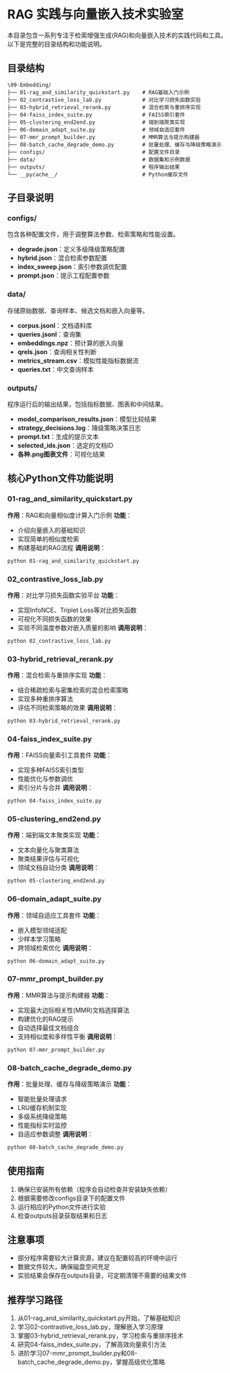# RAG 实践与向量嵌入技术实验室

本目录包含一系列专注于检索增强生成(RAG)和向量嵌入技术的实践代码和工具。以下是完整的目录结构和功能说明。

## 目录结构

```
\09-Embedding/
├── 01-rag_and_similarity_quickstart.py    # RAG基础入门示例
├── 02_contrastive_loss_lab.py             # 对比学习损失函数实验
├── 03-hybrid_retrieval_rerank.py          # 混合检索与重排序实现
├── 04-faiss_index_suite.py                # FAISS索引套件
├── 05-clustering_end2end.py               # 端到端聚类实现
├── 06-domain_adapt_suite.py               # 领域自适应套件
├── 07-mmr_prompt_builder.py               # MMR算法与提示构建器
├── 08-batch_cache_degrade_demo.py         # 批量处理、缓存与降级策略演示
├── configs/                               # 配置文件目录
├── data/                                  # 数据集和示例数据
├── outputs/                               # 程序输出结果
└── __pycache__/                           # Python缓存文件
```

## 子目录说明

### configs/
包含各种配置文件，用于调整算法参数、检索策略和性能设置。
- **degrade.json**：定义多级降级策略配置
- **hybrid.json**：混合检索参数配置
- **index_sweep.json**：索引参数调优配置
- **prompt.json**：提示工程配置参数

### data/
存储原始数据、查询样本、候选文档和嵌入向量等。
- **corpus.jsonl**：文档语料库
- **queries.jsonl**：查询集
- **embeddings.npz**：预计算的嵌入向量
- **qrels.json**：查询相关性判断
- **metrics_stream.csv**：模拟性能指标数据流
- **queries.txt**：中文查询样本

### outputs/
程序运行后的输出结果，包括指标数据、图表和中间结果。
- **model_comparison_results.json**：模型比较结果
- **strategy_decisions.log**：降级策略决策日志
- **prompt.txt**：生成的提示文本
- **selected_ids.json**：选定的文档ID
- **各种.png图表文件**：可视化结果

## 核心Python文件功能说明

### 01-rag_and_similarity_quickstart.py
**作用**：RAG和向量相似度计算入门示例
**功能**：
- 介绍向量嵌入的基础知识
- 实现简单的相似度检索
- 构建基础的RAG流程
**调用说明**：
```bash
python 01-rag_and_similarity_quickstart.py
```

### 02_contrastive_loss_lab.py
**作用**：对比学习损失函数实验平台
**功能**：
- 实现InfoNCE、Triplet Loss等对比损失函数
- 可视化不同损失函数的效果
- 实验不同温度参数对嵌入质量的影响
**调用说明**：
```bash
python 02_contrastive_loss_lab.py
```

### 03-hybrid_retrieval_rerank.py
**作用**：混合检索与重排序实现
**功能**：
- 结合稀疏检索与密集检索的混合检索策略
- 实现多种重排序算法
- 评估不同检索策略的效果
**调用说明**：
```bash
python 03-hybrid_retrieval_rerank.py
```

### 04-faiss_index_suite.py
**作用**：FAISS向量索引工具套件
**功能**：
- 实现多种FAISS索引类型
- 性能优化与参数调优
- 索引分片与合并
**调用说明**：
```bash
python 04-faiss_index_suite.py
```

### 05-clustering_end2end.py
**作用**：端到端文本聚类实现
**功能**：
- 文本向量化与聚类算法
- 聚类结果评估与可视化
- 领域文档自动分类
**调用说明**：
```bash
python 05-clustering_end2end.py
```

### 06-domain_adapt_suite.py
**作用**：领域自适应工具套件
**功能**：
- 嵌入模型领域适配
- 少样本学习策略
- 跨领域检索优化
**调用说明**：
```bash
python 06-domain_adapt_suite.py
```

### 07-mmr_prompt_builder.py
**作用**：MMR算法与提示构建器
**功能**：
- 实现最大边际相关性(MMR)文档选择算法
- 构建优化的RAG提示
- 自动选择最佳文档组合
- 支持相似度和多样性平衡
**调用说明**：
```bash
python 07-mmr_prompt_builder.py
```

### 08-batch_cache_degrade_demo.py
**作用**：批量处理、缓存与降级策略演示
**功能**：
- 智能批量处理请求
- LRU缓存机制实现
- 多级系统降级策略
- 性能指标实时监控
- 自适应参数调整
**调用说明**：
```bash
python 08-batch_cache_degrade_demo.py
```

## 使用指南

1. 确保已安装所有依赖（程序会自动检查并安装缺失依赖）
2. 根据需要修改configs目录下的配置文件
3. 运行相应的Python文件进行实验
4. 检查outputs目录获取结果和日志

## 注意事项

- 部分程序需要较大计算资源，建议在配置较高的环境中运行
- 数据文件较大，确保磁盘空间充足
- 实验结果会保存在outputs目录，可定期清理不需要的结果文件

## 推荐学习路径

1. 从01-rag_and_similarity_quickstart.py开始，了解基础知识
2. 学习02-contrastive_loss_lab.py，理解嵌入学习原理
3. 掌握03-hybrid_retrieval_rerank.py，学习检索与重排序技术
4. 研究04-faiss_index_suite.py，了解高效向量索引方法
5. 进阶学习07-mmr_prompt_builder.py和08-batch_cache_degrade_demo.py，掌握高级优化策略